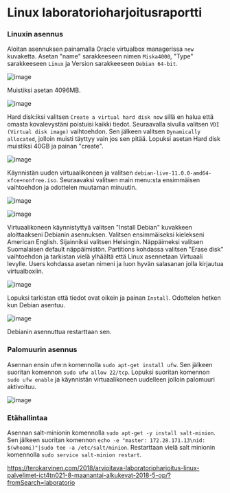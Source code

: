 
# Linux laboratorioharjoitusraportti


### Linuxin asennus

Aloitan asennuksen painamalla Oracle virtualbox managerissa `new` kuvaketta. Asetan "name" sarakkeeseen nimen `Miska4000`, "Type" sarakkeeseen `Linux` ja Version sarakkeeseen `Debian 64-bit`.

![image](https://user-images.githubusercontent.com/78149945/136256320-0ad6a7d3-f171-4212-a7ec-260eb7b66f92.png)

Muistiksi asetan 4096MB.

![image](https://user-images.githubusercontent.com/78149945/136256509-911a2ce0-fe34-4ffe-b74c-e1a361c7f4e7.png)

Hard disk:iksi valitsen `Create a virtual hard disk now` sillä en halua että omasta kovalevystäni poistuisi kaikki tiedot. Seuraavalla sivulla valitsen `VDI (Virtual disk image)` vaihtoehdon. Sen jälkeen valitsen `Dynamically allocated`, jolloin muisti täyttyy vain jos sen pitää. Lopuksi asetan Hard disk muistiksi 40GB ja painan "create".

![image](https://user-images.githubusercontent.com/78149945/136257115-1bf3fd57-68c1-459d-839f-acb87814cc77.png)

Käynnistän uuden virtuaalikoneen ja valitsen `debian-live-11.0.0-amd64-xfce+nonfree.iso`. Seuraavaksi valitsen main menu:sta ensimmäisen vaihtoehdon ja odottelen muutaman minuutin.

![image](https://user-images.githubusercontent.com/78149945/136257503-e4750d8c-6b7c-499e-9720-9ebf3dd6068d.png)

![image](https://user-images.githubusercontent.com/78149945/136258912-d62a11d4-0808-47ff-8bcd-c783dc730bb1.png)

Virtuaalikoneen käynnistyttyä valitsen "Install Debian" kuvakkeen aloittaakseni Debianin asennuksen. Valitsen ensimmäiseksi kielekseni American English. Sijainniksi valitsen Helsingin. Näppäimeksi valitsen Suomalaisen default näppäimistön. Partitions kohdassa valitsen "Erase disk" vaihtoehdon ja tarkistan vielä ylhäältä että Linux asennetaan Virtuaali levylle. Users kohdassa asetan nimeni ja luon hyvän salasanan jolla kirjautua virtualboxiin.

![image](https://user-images.githubusercontent.com/78149945/136259797-252bc824-3681-45b2-8b9d-40d290bb4ec9.png)

Lopuksi tarkistan että tiedot ovat oikein ja painan `Install`. Odottelen hetken kun Debian asentuu.

![image](https://user-images.githubusercontent.com/78149945/136264783-637da2f3-40aa-4465-b8eb-2adf781fb1f1.png)

Debianin asennuttua restarttaan sen. 


### Palomuurin asennus

Asennan ensin ufw:n komennolla `sudo apt-get install ufw`. Sen jälkeen suoritan komennon `sudo ufw allow 22/tcp`. Lopuksi suoritan komennon `sudo ufw enable` ja käynnistän virtuaalikoneen uudelleen jolloin palomuuri aktivoituu. 

![image](https://user-images.githubusercontent.com/78149945/136269759-905bab62-92f9-4eb5-91ee-ee3a4d76e62e.png)

### Etähallintaa

Asennan salt-minionin komennolla `sudo apt-get -y install salt-minion`. Sen jälkeen suoritan komennon `echo -e "master: 172.28.171.13\nid: $(whoami)"|sudo tee -a /etc/salt/minion`. Restarttaan vielä salt minionin komennolla `sudo service salt-minion restart`.


https://terokarvinen.com/2018/arvioitava-laboratorioharjoitus-linux-palvelimet-ict4tn021-8-maanantai-alkukevat-2018-5-op/?fromSearch=laboratorio
